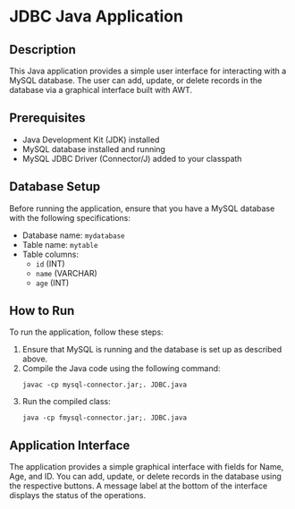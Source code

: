 <h1>JDBC Java Application</h1>
    
<h2>Description</h2>
    <p>This Java application provides a simple user interface for interacting with a MySQL database. The user can add, update, or delete records in the database via a graphical interface built with AWT.</p>
    
 <h2>Prerequisites</h2>
    <ul>
        <li>Java Development Kit (JDK) installed</li>
        <li>MySQL database installed and running</li>
        <li>MySQL JDBC Driver (Connector/J) added to your classpath</li>
    </ul>

 <h2>Database Setup</h2>
    <p>Before running the application, ensure that you have a MySQL database with the following specifications:</p>
    <ul>
        <li>Database name: <code>mydatabase</code></li>
        <li>Table name: <code>mytable</code></li>
        <li>Table columns:
            <ul>
                <li><code>id</code> (INT)</li>
                <li><code>name</code> (VARCHAR)</li>
                <li><code>age</code> (INT)</li>
            </ul>
        </li>
    </ul>

<h2>How to Run</h2>
    <p>To run the application, follow these steps:</p>
    <ol>
        <li>Ensure that MySQL is running and the database is set up as described above.</li>
        <li>Compile the Java code using the following command:
            <pre><code>javac -cp mysql-connector.jar;. JDBC.java </code></pre>
        </li>
        <li>Run the compiled class:
            <pre><code>java -cp fmysql-connector.jar;. JDBC.java </code></pre>
        </li>
    </ol>

<h2>Application Interface</h2>
    <p>The application provides a simple graphical interface with fields for Name, Age, and ID. You can add, update, or delete records in the database using the respective buttons. A message label at the bottom of the interface displays the status of the operations.</p>
